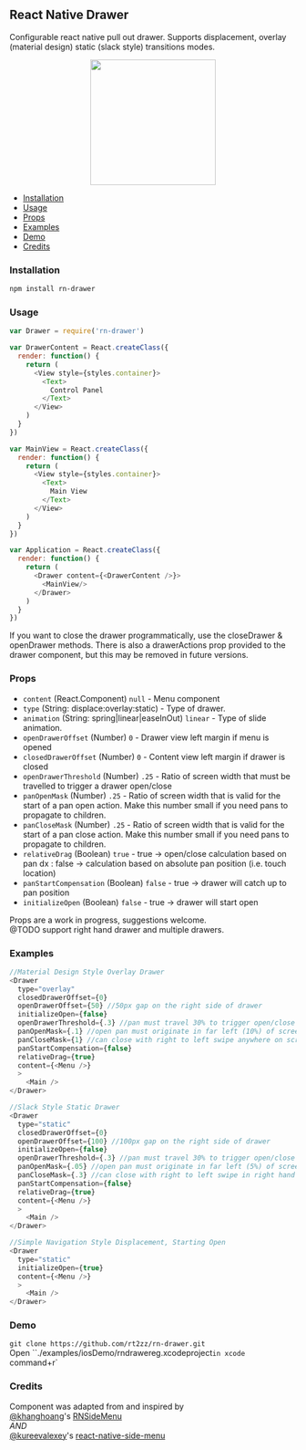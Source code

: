 ## React Native Drawer
Configurable react native pull out drawer. Supports displacement, overlay (material design) static (slack style) transitions modes.

<p align="center">
  <img width="220px" src="https://raw.githubusercontent.com/rt2zz/rn-drawer/master/examples/rn-drawer.gif" />
</p>

- [Installation](#installation)
- [Usage](#usage)
- [Props](#props)
- [Examples](#examples)
- [Demo](#demo)
- [Credits](#credits)

### Installation
```bash
npm install rn-drawer
```

### Usage
```javascript
var Drawer = require('rn-drawer')

var DrawerContent = React.createClass({
  render: function() {
    return (
      <View style={styles.container}>
        <Text>
          Control Panel
        </Text>
      </View>
    )
  }
})

var MainView = React.createClass({
  render: function() {
    return (
      <View style={styles.container}>
        <Text>
          Main View
        </Text>
      </View>
    )
  }
})

var Application = React.createClass({
  render: function() {
    return (
      <Drawer content={<DrawerContent />}>
        <MainView/>
      </Drawer>
    )
  }
})
```

If you want to close the drawer programmatically, use the closeDrawer & openDrawer methods. There is also a drawerActions prop provided to the drawer component, but this may be removed in future versions.

### Props
- `content` (React.Component) `null` - Menu component
- `type` (String: displace:overlay:static) - Type of drawer.
- `animation` (String: spring|linear|easeInOut) `linear` - Type of slide animation.
- `openDrawerOffset` (Number) `0` - Drawer view left margin if menu is opened
- `closedDrawerOffset` (Number) `0` - Content view left margin if drawer is closed
- `openDrawerThreshold` (Number) `.25` - Ratio of screen width that must be travelled to trigger a drawer open/close
- `panOpenMask` (Number) `.25` - Ratio of screen width that is valid for the start of a pan open action. Make this number small if you need pans to propagate to children.
- `panCloseMask` (Number) `.25` - Ratio of screen width that is valid for the start of a pan close action. Make this number small if you need pans to propagate to children.
- `relativeDrag` (Boolean) `true` - true -> open/close calculation based on pan dx : false -> calculation based on absolute pan position (i.e. touch location)
- `panStartCompensation` (Boolean) `false` - true -> drawer will catch up to pan position
- `initializeOpen` (Boolean) `false` - true -> drawer will start open

Props are a work in progress, suggestions welcome.  
@TODO support right hand drawer and multiple drawers.

### Examples
```js
//Material Design Style Overlay Drawer
<Drawer
  type="overlay"
  closedDrawerOffset={0}
  openDrawerOffset={50} //50px gap on the right side of drawer
  initializeOpen={false}
  openDrawerThreshold={.3} //pan must travel 30% to trigger open/close action on release
  panOpenMask={.1} //open pan must originate in far left (10%) of screen
  panCloseMask={1} //can close with right to left swipe anywhere on screen
  panStartCompensation={false}
  relativeDrag={true}
  content={<Menu />}
  >
    <Main />
</Drawer>

//Slack Style Static Drawer
<Drawer
  type="static"
  closedDrawerOffset={0}
  openDrawerOffset={100} //100px gap on the right side of drawer
  initializeOpen={false}
  openDrawerThreshold={.3} //pan must travel 30% to trigger open/close action on release
  panOpenMask={.05} //open pan must originate in far left (5%) of screen
  panCloseMask={.3} //can close with right to left swipe in right hand third of screen
  panStartCompensation={false}
  relativeDrag={true}
  content={<Menu />}
  >
    <Main />
</Drawer>

//Simple Navigation Style Displacement, Starting Open
<Drawer
  type="static"
  initializeOpen={true}
  content={<Menu />}
  >
    <Main />
</Drawer>
```

### Demo
`git clone https://github.com/rt2zz/rn-drawer.git`  
Open ``./examples/iosDemo/rndrawereg.xcodeproject` in xcode  
`command+r`

### Credits
Component was adapted from and inspired by  
[@khanghoang](https://github.com/khanghoang)'s [RNSideMenu](https://github.com/khanghoang/RNSideMenu)  
*AND*  
[@kureevalexey](https://twitter.com/kureevalexey)'s [react-native-side-menu](https://github.com/Kureev/react-native-side-menu)

